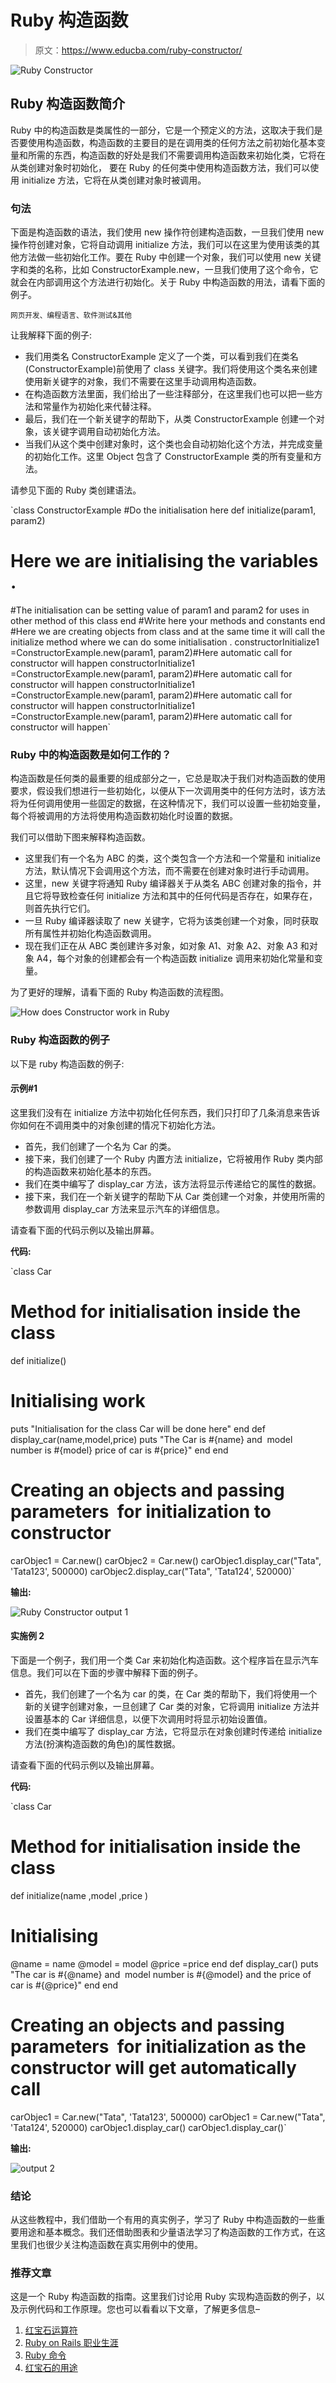 # Ruby 构造函数

> 原文：<https://www.educba.com/ruby-constructor/>

![Ruby Constructor](img/8d7375112a794f173e56b7dab0bcc0d9.png)



## Ruby 构造函数简介

Ruby 中的构造函数是类属性的一部分，它是一个预定义的方法，这取决于我们是否要使用构造函数，构造函数的主要目的是在调用类的任何方法之前初始化基本变量和所需的东西，构造函数的好处是我们不需要调用构造函数来初始化类，它将在从类创建对象时初始化， 要在 Ruby 的任何类中使用构造函数方法，我们可以使用 initialize 方法，它将在从类创建对象时被调用。

### 句法

下面是构造函数的语法，我们使用 new 操作符创建构造函数，一旦我们使用 new 操作符创建对象，它将自动调用 initialize 方法，我们可以在这里为使用该类的其他方法做一些初始化工作。要在 Ruby 中创建一个对象，我们可以使用 new 关键字和类的名称，比如 ConstructorExample.new，一旦我们使用了这个命令，它就会在内部调用这个方法进行初始化。关于 Ruby 中构造函数的用法，请看下面的例子。

<small>网页开发、编程语言、软件测试&其他</small>

让我解释下面的例子:

*   我们用类名 ConstructorExample 定义了一个类，可以看到我们在类名(ConstructorExample)前使用了 class 关键字。我们将使用这个类名来创建使用新关键字的对象，我们不需要在这里手动调用构造函数。
*   在构造函数方法里面，我们给出了一些注释部分，在这里我们也可以把一些方法和常量作为初始化来代替注释。
*   最后，我们在一个新关键字的帮助下，从类 ConstructorExample 创建一个对象，该关键字调用自动初始化方法。
*   当我们从这个类中创建对象时，这个类也会自动初始化这个方法，并完成变量的初始化工作。这里 Object 包含了 ConstructorExample 类的所有变量和方法。

请参见下面的 Ruby 类创建语法。

`class ConstructorExample
#Do the initialisation here
def initialize(param1, param2)
# Here we are initialising the variables .
#The initialisation can be setting value of param1 and param2 for uses in other method of this class
end
#Write here your methods and constants
end
#Here we are creating objects from class and at the same time it will call the initialize method where we can do some initialisation .
constructorInitialize1 =ConstructorExample.new(param1, param2)#Here automatic call for constructor will happen
constructorInitialize1 =ConstructorExample.new(param1, param2)#Here automatic call for constructor will happen
constructorInitialize1 =ConstructorExample.new(param1, param2)#Here automatic call for constructor will happen
constructorInitialize1 =ConstructorExample.new(param1, param2)#Here automatic call for constructor will happen`

### Ruby 中的构造函数是如何工作的？

构造函数是任何类的最重要的组成部分之一，它总是取决于我们对构造函数的使用要求，假设我们想进行一些初始化，以便从下一次调用类中的任何方法时，该方法将为任何调用使用一些固定的数据，在这种情况下，我们可以设置一些初始变量，每个将被调用的方法将使用构造函数初始化时设置的数据。

我们可以借助下图来解释构造函数。

*   这里我们有一个名为 ABC 的类，这个类包含一个方法和一个常量和 initialize 方法，默认情况下会调用这个方法，而不需要在创建对象时进行手动调用。
*   这里，new 关键字将通知 Ruby 编译器关于从类名 ABC 创建对象的指令，并且它将导致检查任何 initialize 方法和其中的任何代码是否存在，如果存在，则首先执行它们。
*   一旦 Ruby 编译器读取了 new 关键字，它将为该类创建一个对象，同时获取所有属性并初始化构造函数调用。
*   现在我们正在从 ABC 类创建许多对象，如对象 A1、对象 A2、对象 A3 和对象 A4，每个对象的创建都会有一个构造函数 initialize 调用来初始化常量和变量。

为了更好的理解，请看下面的 Ruby 构造函数的流程图。

![How does Constructor work in Ruby](img/5813e1615de1a38ad03db361118bbb52.png)



### Ruby 构造函数的例子

以下是 ruby 构造函数的例子:

#### 示例#1

这里我们没有在 initialize 方法中初始化任何东西，我们只打印了几条消息来告诉你如何在不调用类中的对象创建的情况下初始化方法。

*   首先，我们创建了一个名为 Car 的类。
*   接下来，我们创建了一个 Ruby 内置方法 initialize，它将被用作 Ruby 类内部的构造函数来初始化基本的东西。
*   我们在类中编写了 display_car 方法，该方法将显示传递给它的属性的数据。
*   接下来，我们在一个新关键字的帮助下从 Car 类创建一个对象，并使用所需的参数调用 display_car 方法来显示汽车的详细信息。

请查看下面的代码示例以及输出屏幕。

**代码:**

`class Car
# Method for initialisation inside the class
def initialize()
# Initialising work
puts "Initialisation for the class Car will be done here"
end
def display_car(name,model,price)
puts "The Car is #{name} and  model number is #{model} price of car is #{price}"
end
end
# Creating an objects and passing parameters  for initialization to constructor
carObjec1 = Car.new()
carObjec2 = Car.new()
carObjec1.display_car("Tata", 'Tata123', 500000)
carObjec2.display_car("Tata", 'Tata124', 520000)`

**输出:**

![Ruby Constructor output 1](img/7efe382bd4d99a43a0c25611f2fd42c4.png)



#### 实施例 2

下面是一个例子，我们用一个类 Car 来初始化构造函数。这个程序旨在显示汽车信息。我们可以在下面的步骤中解释下面的例子。

*   首先，我们创建了一个名为 car 的类，在 Car 类的帮助下，我们将使用一个新的关键字创建对象，一旦创建了 Car 类的对象，它将调用 initialize 方法并设置基本的 Car 详细信息，以便下次调用时将显示初始设置值。
*   我们在类中编写了 display_car 方法，它将显示在对象创建时传递给 initialize 方法(扮演构造函数的角色)的属性数据。

请查看下面的代码示例以及输出屏幕。

**代码:**

`class Car
# Method for initialisation inside the class
def initialize(name ,model ,price )
# Initialising
@name = name
@model = model
@price =price
end
def display_car()
puts "The car is #{@name} and  model number is #{@model} and the price of car is #{@price}"
end
end
# Creating an objects and passing parameters  for initialization as the constructor will get automatically call
carObjec1 = Car.new("Tata", 'Tata123', 500000)
carObjec1 = Car.new("Tata", 'Tata124', 520000)
carObjec1.display_car()
carObjec1.display_car()`

**输出:**

![output 2](img/012071d721530985925f9e97b5e2e85d.png)



### 结论

从这些教程中，我们借助一个有用的真实例子，学习了 Ruby 中构造函数的一些重要用途和基本概念。我们还借助图表和少量语法学习了构造函数的工作方式，在这里我们也很少关注构造函数在真实用例中的使用。

### 推荐文章

这是一个 Ruby 构造函数的指南。这里我们讨论用 Ruby 实现构造函数的例子，以及示例代码和工作原理。您也可以看看以下文章，了解更多信息–

1.  [红宝石运算符](https://www.educba.com/ruby-operators/)
2.  [Ruby on Rails 职业生涯](https://www.educba.com/career-in-ruby-on-rails/)
3.  [Ruby 命令](https://www.educba.com/ruby-commands/)
4.  [红宝石的用途](https://www.educba.com/uses-of-ruby/)





